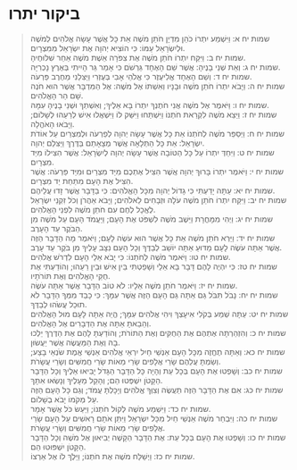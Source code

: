 # ביקור יתרו

> שמות יח א: וַיִּשְׁמַע יִתְרוֹ כֹהֵן מִדְיָן חֹתֵן מֹשֶׁה אֵת כָּל אֲשֶׁר עָשָׂה אֱלֹהִים לְמֹשֶׁה וּלְיִשְׂרָאֵל עַמּוֹ:  כִּי הוֹצִיא יְהוָה אֶת יִשְׂרָאֵל מִמִּצְרָיִם.  
> שמות יח ב: וַיִּקַּח יִתְרוֹ חֹתֵן מֹשֶׁה אֶת צִפֹּרָה אֵשֶׁת מֹשֶׁה אַחַר שִׁלּוּחֶיהָ.  
> שמות יח ג: וְאֵת שְׁנֵי בָנֶיהָ:  אֲשֶׁר שֵׁם הָאֶחָד גֵּרְשֹׁם כִּי אָמַר גֵּר הָיִיתִי בְּאֶרֶץ נָכְרִיָּה.  
> שמות יח ד: וְשֵׁם הָאֶחָד אֱלִיעֶזֶר כִּי אֱלֹהֵי אָבִי בְּעֶזְרִי וַיַּצִּלֵנִי מֵחֶרֶב פַּרְעֹה.  
> שמות יח ה: וַיָּבֹא יִתְרוֹ חֹתֵן מֹשֶׁה וּבָנָיו וְאִשְׁתּוֹ אֶל מֹשֶׁה:  אֶל הַמִּדְבָּר אֲשֶׁר הוּא חֹנֶה שָׁם הַר הָאֱלֹהִים.  
> שמות יח ו: וַיֹּאמֶר אֶל מֹשֶׁה אֲנִי חֹתֶנְךָ יִתְרוֹ בָּא אֵלֶיךָ; וְאִשְׁתְּךָ וּשְׁנֵי בָנֶיהָ עִמָּהּ.  
> שמות יח ז: וַיֵּצֵא מֹשֶׁה לִקְרַאת חֹתְנוֹ וַיִּשְׁתַּחוּ וַיִּשַּׁק לוֹ וַיִּשְׁאֲלוּ אִישׁ לְרֵעֵהוּ לְשָׁלוֹם; וַיָּבֹאוּ הָאֹהֱלָה.  
> שמות יח ח: וַיְסַפֵּר מֹשֶׁה לְחֹתְנוֹ אֵת כָּל אֲשֶׁר עָשָׂה יְהוָה לְפַרְעֹה וּלְמִצְרַיִם עַל אוֹדֹת יִשְׂרָאֵל:  אֵת כָּל הַתְּלָאָה אֲשֶׁר מְצָאָתַם בַּדֶּרֶךְ וַיַּצִּלֵם יְהוָה.  
> שמות יח ט: וַיִּחַדְּ יִתְרוֹ עַל כָּל הַטּוֹבָה אֲשֶׁר עָשָׂה יְהוָה לְיִשְׂרָאֵל:  אֲשֶׁר הִצִּילוֹ מִיַּד מִצְרָיִם.  
> שמות יח י: וַיֹּאמֶר יִתְרוֹ בָּרוּךְ יְהוָה אֲשֶׁר הִצִּיל אֶתְכֶם מִיַּד מִצְרַיִם וּמִיַּד פַּרְעֹה:  אֲשֶׁר הִצִּיל אֶת הָעָם מִתַּחַת יַד מִצְרָיִם.  
> שמות יח יא: עַתָּה יָדַעְתִּי כִּי גָדוֹל יְהוָה מִכָּל הָאֱלֹהִים:  כִּי בַדָּבָר אֲשֶׁר זָדוּ עֲלֵיהֶם.  
> שמות יח יב: וַיִּקַּח יִתְרוֹ חֹתֵן מֹשֶׁה עֹלָה וּזְבָחִים לֵאלֹהִים; וַיָּבֹא אַהֲרֹן וְכֹל זִקְנֵי יִשְׂרָאֵל לֶאֱכָל לֶחֶם עִם חֹתֵן מֹשֶׁה לִפְנֵי הָאֱלֹהִים.  
> שמות יח יג: וַיְהִי מִמָּחֳרָת וַיֵּשֶׁב מֹשֶׁה לִשְׁפֹּט אֶת הָעָם; וַיַּעֲמֹד הָעָם עַל מֹשֶׁה מִן הַבֹּקֶר עַד הָעָרֶב.  
> שמות יח יד: וַיַּרְא חֹתֵן מֹשֶׁה אֵת כָּל אֲשֶׁר הוּא עֹשֶׂה לָעָם; וַיֹּאמֶר מָה הַדָּבָר הַזֶּה אֲשֶׁר אַתָּה עֹשֶׂה לָעָם מַדּוּעַ אַתָּה יוֹשֵׁב לְבַדֶּךָ וְכָל הָעָם נִצָּב עָלֶיךָ מִן בֹּקֶר עַד עָרֶב.  
> שמות יח טו: וַיֹּאמֶר מֹשֶׁה לְחֹתְנוֹ:  כִּי יָבֹא אֵלַי הָעָם לִדְרֹשׁ אֱלֹהִים.  
> שמות יח טז: כִּי יִהְיֶה לָהֶם דָּבָר בָּא אֵלַי וְשָׁפַטְתִּי בֵּין אִישׁ וּבֵין רֵעֵהוּ; וְהוֹדַעְתִּי אֶת חֻקֵּי הָאֱלֹהִים וְאֶת תּוֹרֹתָיו.  
> שמות יח יז: וַיֹּאמֶר חֹתֵן מֹשֶׁה אֵלָיו:  לֹא טוֹב הַדָּבָר אֲשֶׁר אַתָּה עֹשֶׂה.  
> שמות יח יח: נָבֹל תִּבֹּל גַּם אַתָּה גַּם הָעָם הַזֶּה אֲשֶׁר עִמָּךְ:  כִּי כָבֵד מִמְּךָ הַדָּבָר לֹא תוּכַל עֲשֹׂהוּ לְבַדֶּךָ.  
> שמות יח יט: עַתָּה שְׁמַע בְּקֹלִי אִיעָצְךָ וִיהִי אֱלֹהִים עִמָּךְ; הֱיֵה אַתָּה לָעָם מוּל הָאֱלֹהִים וְהֵבֵאתָ אַתָּה אֶת הַדְּבָרִים אֶל הָאֱלֹהִים.  
> שמות יח כ: וְהִזְהַרְתָּה אֶתְהֶם אֶת הַחֻקִּים וְאֶת הַתּוֹרֹת; וְהוֹדַעְתָּ לָהֶם אֶת הַדֶּרֶךְ יֵלְכוּ בָהּ וְאֶת הַמַּעֲשֶׂה אֲשֶׁר יַעֲשׂוּן.  
> שמות יח כא: וְאַתָּה תֶחֱזֶה מִכָּל הָעָם אַנְשֵׁי חַיִל יִרְאֵי אֱלֹהִים אַנְשֵׁי אֱמֶת שֹׂנְאֵי בָצַע; וְשַׂמְתָּ עֲלֵהֶם שָׂרֵי אֲלָפִים שָׂרֵי מֵאוֹת שָׂרֵי חֲמִשִּׁים וְשָׂרֵי עֲשָׂרֹת.  
> שמות יח כב: וְשָׁפְטוּ אֶת הָעָם בְּכָל עֵת וְהָיָה כָּל הַדָּבָר הַגָּדֹל יָבִיאוּ אֵלֶיךָ וְכָל הַדָּבָר הַקָּטֹן יִשְׁפְּטוּ הֵם; וְהָקֵל מֵעָלֶיךָ וְנָשְׂאוּ אִתָּךְ.  
> שמות יח כג: אִם אֶת הַדָּבָר הַזֶּה תַּעֲשֶׂה וְצִוְּךָ אֱלֹהִים וְיָכָלְתָּ עֲמֹד; וְגַם כָּל הָעָם הַזֶּה עַל מְקֹמוֹ יָבֹא בְשָׁלוֹם.  
> שמות יח כד: וַיִּשְׁמַע מֹשֶׁה לְקוֹל חֹתְנוֹ; וַיַּעַשׂ כֹּל אֲשֶׁר אָמָר.  
> שמות יח כה: וַיִּבְחַר מֹשֶׁה אַנְשֵׁי חַיִל מִכָּל יִשְׂרָאֵל וַיִּתֵּן אֹתָם רָאשִׁים עַל הָעָם שָׂרֵי אֲלָפִים שָׂרֵי מֵאוֹת שָׂרֵי חֲמִשִּׁים וְשָׂרֵי עֲשָׂרֹת.  
> שמות יח כו: וְשָׁפְטוּ אֶת הָעָם בְּכָל עֵת:  אֶת הַדָּבָר הַקָּשֶׁה יְבִיאוּן אֶל מֹשֶׁה וְכָל הַדָּבָר הַקָּטֹן יִשְׁפּוּטוּ הֵם.  
> שמות יח כז: וַיְשַׁלַּח מֹשֶׁה אֶת חֹתְנוֹ; וַיֵּלֶךְ לוֹ אֶל אַרְצוֹ.   
 

